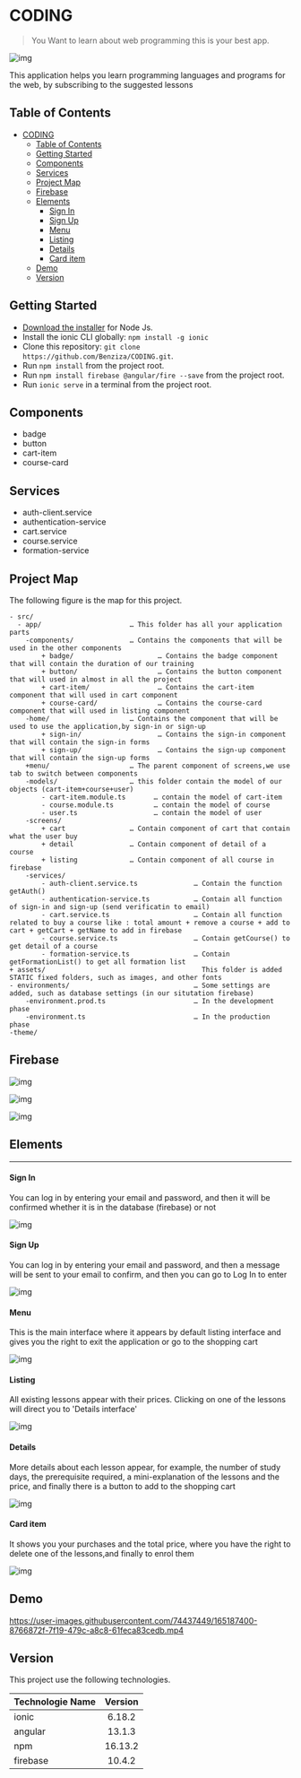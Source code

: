 # CODING

> You Want to learn about web programming this is your best app.

![img](./screenshot/logo2.png)

This application helps you learn programming languages and programs for the web, by subscribing to the suggested lessons

## Table of Contents

- [CODING](#coding)
  - [Table of Contents](#table-of-contents)
  - [Getting Started](#getting-started)
  - [Components](#components)
  - [Services](#services)
  - [Project Map](#project-map)
  - [Firebase](#firebase)
  - [Elements](#elements)
      - [Sign In](#sign-in)
      - [Sign Up](#sign-up)
      - [Menu](#menu)
      - [Listing](#listing)
      - [Details](#details)
      - [Card item](#card-item)
  - [Demo](#demo)
  - [Version](#version)

## Getting Started

- [Download the installer](https://nodejs.org/) for Node Js.
- Install the ionic CLI globally: `npm install -g ionic`
- Clone this repository: `git clone https://github.com/Benziza/CODING.git`.
- Run `npm install` from the project root.
- Run `npm install firebase @angular/fire --save` from the project root.
- Run `ionic serve` in a terminal from the project root.

## Components

- badge
- button
- cart-item
- course-card

## Services

- auth-client.service
- authentication-service
- cart.service
- course.service
- formation-service

## Project Map

The following figure is the map for this project.

```
- src/
  - app/                      … This folder has all your application parts
    -components/              … Contains the components that will be used in the other components
        + badge/                     … Contains the badge component that will contain the duration of our training
        + button/                    … Contains the button component that will used in almost in all the project
        + cart-item/                 … Contains the cart-item component that will used in cart component
        + course-card/               … Contains the course-card component that will used in listing component
    -home/                    … Contains the component that will be used to use the application,by sign-in or sign-up
        + sign-in/                   … Contains the sign-in component that will contain the sign-in forms
        + sign-up/                   … Contains the sign-up component that will contain the sign-up forms
    +menu/                    … The parent component of screens,we use tab to switch between components
    -models/                  … this folder contain the model of our objects (cart-item+course+user)
        - cart-item.module.ts       … contain the model of cart-item
        - course.module.ts          … contain the model of course
        - user.ts                   … contain the model of user
    -screens/
        + cart                … Contain component of cart that contain what the user buy
        + detail              … Contain component of detail of a course
        + listing             … Contain component of all course in firebase
    -services/
        - auth-client.service.ts              … Contain the function getAuth()
        - authentication-service.ts           … Contain all function of sign-in and sign-up (send verificatin to email)
        - cart.service.ts                     … Contain all function related to buy a course like : total amount + remove a course + add to cart + getCart + getName to add in firebase
        - course.service.ts                   … Contain getCourse() to get detail of a course
        - formation-service.ts                … Contain getFormationList() to get all formation list
+ assets/                                       This folder is added STATIC fixed folders, such as images, and other fonts
- environments/                               … Some settings are added, such as database settings (in our situtation firebase)
    -environment.prod.ts                      … In the development phase
    -environment.ts                           … In the production phase
-theme/
```

## Firebase

![img](./screenshot/AuthenticationFirebase.png)

![img](./screenshot/courseFirebase.png)

![img](./screenshot/purchasesFirebase.png)

## Elements

---

#### Sign In

You can log in by entering your email and password, and then it will be confirmed whether it is in the database (firebase) or not

![img](./screenshot/LogIn.png)

#### Sign Up

You can log in by entering your email and password, and then a message will be sent to your email to confirm, and then you can go to Log In to enter

![img](./screenshot/SignUp.png)

#### Menu

This is the main interface where it appears by default listing interface and gives you the right to exit the application or go to the shopping cart

![img](./screenshot/Menu.png)

#### Listing

All existing lessons appear with their prices. Clicking on one of the lessons will direct you to 'Details interface'

![img](./screenshot/Listing.png)

#### Details

More details about each lesson appear, for example, the number of study days, the prerequisite required, a mini-explanation of the lessons and the price, and finally there is a button to add to the shopping cart

![img](./screenshot/Detail.png)

#### Card item

It shows you your purchases and the total price, where you have the right to delete one of the lessons,and finally to enrol them

![img](./screenshot/CardItem.png)

## Demo


https://user-images.githubusercontent.com/74437449/165187400-8766872f-7f19-479c-a8c8-61feca83cedb.mp4


## Version

This project use the following technologies.

| Technologie Name | Version |
| :--------------- | :-----: |
| ionic            | 6.18.2  |
| angular          | 13.1.3  |
| npm              | 16.13.2 |
| firebase         | 10.4.2  |
